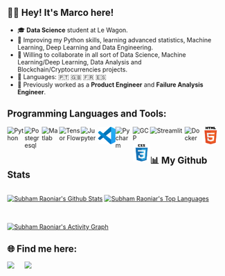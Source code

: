 ## :raising_hand_man: Hey! It's Marco here!

- 🎓 **Data Science** student at Le Wagon. 
- 🌱 Improving my Python skills, learning advanced statistics, Machine Learning, Deep Learning and Data Engineering.
- 👯 Willing to collaborate in all sort of Data Science, Machine Learning/Deep Learning, Data Analysis and Blockchain/Cryptocurrencies projects.
- 💬 Languages: :portugal: 🇬🇧 🇫🇷 🇪🇸
- 📑 Previously worked as a **Product Engineer** and **Failure Analysis Engineer**.


## Programming Languages and Tools:

<img align="left" alt="Python" width="40px" src="https://upload.wikimedia.org/wikipedia/commons/thumb/c/c3/Python-logo-notext.svg/1200px-Python-logo-notext.svg.png" />
<img align="left" alt="Postegresql" width="40px" src="https://upload.wikimedia.org/wikipedia/commons/thumb/2/29/Postgresql_elephant.svg/1200px-Postgresql_elephant.svg.png" />
<img align="left" alt="Matlab" width="40px" src="https://upload.wikimedia.org/wikipedia/commons/thumb/2/21/Matlab_Logo.png/667px-Matlab_Logo.png" />
<img align="left" alt="Tensor Flow" width="50px" src="https://upload.wikimedia.org/wikipedia/commons/thumb/1/11/TensorFlowLogo.svg/64px-TensorFlowLogo.svg.png" />
<img align="left" alt="Jupyter" width="40px" src="https://jupyter.org/assets/main-logo.svg" />
<img align="left" alt="Visual Studio Code" width="40px" src="https://raw.githubusercontent.com/github/explore/80688e429a7d4ef2fca1e82350fe8e3517d3494d/topics/visual-studio-code/visual-studio-code.png" />
<img align="left" alt="Pycharm" width="40px" src="https://images-wixmp-ed30a86b8c4ca887773594c2.wixmp.com/f/217d5ea0-623d-40b1-9b31-027b904a5f15/dccudp7-3a29ffd5-4e85-4123-88cc-4e948bedd7c1.png?token=eyJ0eXAiOiJKV1QiLCJhbGciOiJIUzI1NiJ9.eyJzdWIiOiJ1cm46YXBwOjdlMGQxODg5ODIyNjQzNzNhNWYwZDQxNWVhMGQyNmUwIiwiaXNzIjoidXJuOmFwcDo3ZTBkMTg4OTgyMjY0MzczYTVmMGQ0MTVlYTBkMjZlMCIsIm9iaiI6W1t7InBhdGgiOiJcL2ZcLzIxN2Q1ZWEwLTYyM2QtNDBiMS05YjMxLTAyN2I5MDRhNWYxNVwvZGNjdWRwNy0zYTI5ZmZkNS00ZTg1LTQxMjMtODhjYy00ZTk0OGJlZGQ3YzEucG5nIn1dXSwiYXVkIjpbInVybjpzZXJ2aWNlOmZpbGUuZG93bmxvYWQiXX0.wpzGIRxZl5Bkm9eP-D5PSjmUxTtkd6v3IQySnkZdbMQ"/>
<img align="left" alt="GCP" width="40px" src="https://upload.wikimedia.org/wikipedia/commons/thumb/c/c2/Google-cloud-platform-v2.svg/256px-Google-cloud-platform-v2.svg.png" />
<img align="left" alt="Streamlit" width="80px" src="https://streamlit.io/images/brand/streamlit-logo-primary-colormark-darktext.png" />
<img align="left" alt="Docker" width="40px" src="https://www.docker.com/sites/default/files/d8/styles/role_icon/public/2019-07/vertical-logo-monochromatic.png?itok=erja9lKc" />
<img align="left" alt="HTML5" width="40px" src="https://raw.githubusercontent.com/github/explore/80688e429a7d4ef2fca1e82350fe8e3517d3494d/topics/html/html.png" />
<img align="left" alt="CSS3" width="40px" src="https://raw.githubusercontent.com/github/explore/80688e429a7d4ef2fca1e82350fe8e3517d3494d/topics/css/css.png" />
<br/>
<br/>


## 📊 My Github Stats

<br/>
  <a href="https://github.com/macrodrigues/github-readme-stats"><img alt="Subham Raoniar's Github Stats" src="https://github-readme-stats.vercel.app/api?username=macrodrigues&show_icons=true&theme=onedark" /></a>
  <a href="https://github.com/macrodrigues/github-readme-stats"><img alt="Subham Raoniar's Top Languages" src="https://github-readme-stats.vercel.app/api/top-langs/?username=macrodrigues&langs_count=8&count_private=true&layout=compact&theme=react&hide_border=true&bg_color=0D1117" /></a>
<br/>

<br/>
<br/>

<a href="https://github.com/macrodrigues/github-readme-activity-graph" ><img alt="Subham Raoniar's Activity Graph" src="https://activity-graph.herokuapp.com/graph?username=macrodrigues&bg_color=0D1117&color=5BCDEC&line=5BCDEC&point=FFFFFF&hide_border=true" /></a>

## :globe_with_meridians: Find me here:

<a href = "https://www.linkedin.com/in/marco-rodrigues-74759b8a/"><img src="https://image.flaticon.com/icons/png/512/174/174857.png" align="left" width="40px"/></a>
<a href = "https://peakd.com/@macrodrigues"><img src="https://files.peakd.com/file/peakd-hive/jarvie-dev/FFpyGCBj-image.png" align="left" width="40px"/></a>

<br/>
<br/>
<br/>
<br/>

<!--
### :memo: Summary
-- ![GitHub last commit](https://img.shields.io/github/last-commit/macrodrigues/macrodrigues)
--![pv](https://pageview.vercel.app/?github_user=macrodrigues)




<!--
**macrodrigues/macrodrigues** is a ✨ _special_ ✨ repository because its `README.md` (this file) appears on your GitHub profile.

Here are some ideas to get you started:

- 🔭 I’m currently working on ...
- 🌱 I’m currently learning ...
- 👯 I’m looking to collaborate on ...
- 🤔 I’m looking for help with ...
- 💬 Ask me about ...
- 📫 How to reach me: ...
- 😄 Pronouns: ...
- ⚡ Fun fact: ...
-->

